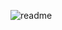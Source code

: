 ![readme](https://cloud.githubusercontent.com/assets/65057/2710212/986fec8e-c4be-11e3-9af2-bf757262b4ec.png)
